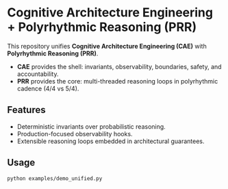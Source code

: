 # Cognitive Architecture Engineering + Polyrhythmic Reasoning (PRR)

This repository unifies **Cognitive Architecture Engineering (CAE)** with **Polyrhythmic Reasoning (PRR)**.

- **CAE** provides the shell: invariants, observability, boundaries, safety, and accountability.
- **PRR** provides the core: multi-threaded reasoning loops in polyrhythmic cadence (4/4 vs 5/4).

## Features
- Deterministic invariants over probabilistic reasoning.
- Production-focused observability hooks.
- Extensible reasoning loops embedded in architectural guarantees.

## Usage
```bash
python examples/demo_unified.py
